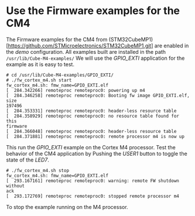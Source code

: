 # Use the Firmware examples for the CM4

The Firmware examples for the CM4 from (STM32CubeMP1)[https://github.com/STMicroelectronics/STM32CubeMP1.git]
are enabled in the *demo* configuration.
All examples built are installed in the path `/usr/lib/Cube-M4-examples/`
We will use the *GPIO_EXTI* application for the example as it is easy to
test.

```
# cd /usr/lib/Cube-M4-examples/GPIO_EXTI/
# ./fw_cortex_m4.sh start
fw_cortex_m4.sh: fmw_name=GPIO_EXTI.elf
[  284.342266] remoteproc remoteproc0: powering up m4
[  284.346258] remoteproc remoteproc0: Booting fw image GPIO_EXTI.elf, size
197496
[  284.353331] remoteproc remoteproc0: header-less resource table
[  284.358929] remoteproc remoteproc0: no resource table found for this
firmware
[  284.366048] remoteproc remoteproc0: header-less resource table
[  284.371881] remoteproc remoteproc0: remote processor m4 is now up
```

This run the *GPIO_EXTI* example on the Cortex M4 processor.
Test the behavior of the CM4 application by Pushing the *USER1* button to
toggle the state of the *LED7*.

```
# ./fw_cortex_m4.sh stop
fw_cortex_m4.sh: fmw_name=GPIO_EXTI.elf
[  293.167161] remoteproc remoteproc0: warning: remote FW shutdown without
ack
[  293.172769] remoteproc remoteproc0: stopped remote processor m4
```

To stop the example running on the M4 processor.
